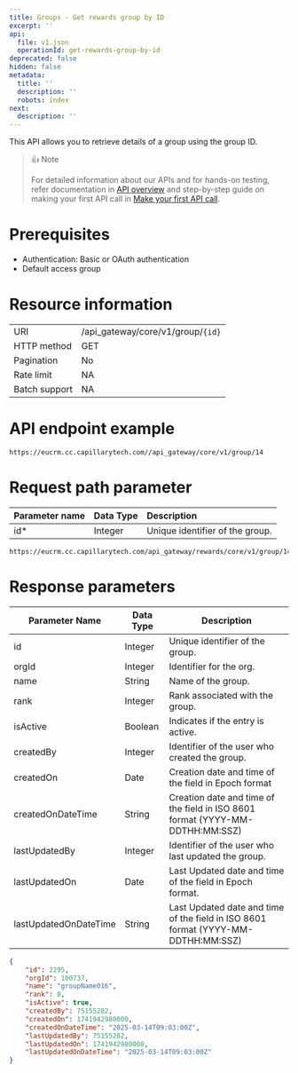 ```yaml
---
title: Groups - Get rewards group by ID
excerpt: ''
api:
  file: v1.json
  operationId: get-rewards-group-by-id
deprecated: false
hidden: false
metadata:
  title: ''
  description: ''
  robots: index
next:
  description: ''
---
```

This API allows you to retrieve details of a group using the group ID.

> 👍 Note
> 
> For detailed information about our APIs and for hands-on testing, refer documentation in [API overview](https://docs.capillarytech.com/reference/apioverview) and step-by-step guide on making your first API call in [Make your first API call](https://docs.capillarytech.com/reference/make-your-first-api-call).

# Prerequisites

-   Authentication: Basic or OAuth authentication
-   Default access group

# Resource information

|               |                                 |
| :------------ | :------------------------------ |
| URI           | /api_gateway/core/v1/group/`{id}` |
| HTTP method   | GET                             |
| Pagination    | No                              |
| Rate limit    | NA                              |
| Batch support | NA                              |

# API endpoint example

`https://eucrm.cc.capillarytech.com//api_gateway/core/v1/group/14`

# Request path parameter

| Parameter name | Data Type | Description                     |
| :------------- | :-------- | :------------------------------ |
| id\*           | Integer   | Unique identifier of the group. |

```curl
https://eucrm.cc.capillarytech.com/api_gateway/rewards/core/v1/group/14
```

# Response parameters

| Parameter Name        | Data Type | Description                                                                       |
| --------------------- | --------- | --------------------------------------------------------------------------------- |
| id                    | Integer   | Unique identifier of the group.                                                   |
| orgId                 | Integer   | Identifier for the org.                                                           |
| name                  | String    | Name of the group.                                                                |
| rank                  | Integer   | Rank associated with the group.                                                   |
| isActive              | Boolean   | Indicates if the entry is active.                                                 |
| createdBy             | Integer   | Identifier of the user who created the group.                                     |
| createdOn             | Date      | Creation date and time of the field in Epoch format                               |
| createdOnDateTime     | String    | Creation date and time of the field in ISO 8601 format (YYYY-MM-DDTHH:MM:SSZ)     |
| lastUpdatedBy         | Integer   | Identifier of the user who last updated the group.                                |
| lastUpdatedOn         | Date      | Last Updated date and time of the field in Epoch format.                          |
| lastUpdatedOnDateTime | String    | Last Updated date and time of the field in ISO 8601 format (YYYY-MM-DDTHH:MM:SSZ) |

```json
{
    "id": 2295,
    "orgId": 100737,
    "name": "groupName016",
    "rank": 8,
    "isActive": true,
    "createdBy": 75155282,
    "createdOn": 1741942980000,
    "createdOnDateTime": "2025-03-14T09:03:00Z",
    "lastUpdatedBy": 75155282,
    "lastUpdatedOn": 1741942980000,
    "lastUpdatedOnDateTime": "2025-03-14T09:03:00Z"
}
```
